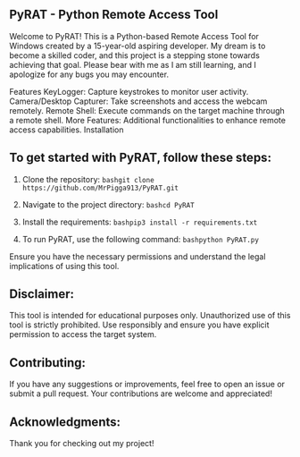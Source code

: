 ## PyRAT - Python Remote Access Tool

Welcome to PyRAT! This is a Python-based Remote Access Tool for Windows created by a 15-year-old aspiring developer. My dream is to become a skilled coder, and this project is a stepping stone towards achieving that goal. Please bear with me as I am still learning, and I apologize for any bugs you may encounter.

Features
KeyLogger: Capture keystrokes to monitor user activity.
Camera/Desktop Capturer: Take screenshots and access the webcam remotely.
Remote Shell: Execute commands on the target machine through a remote shell.
More Features: Additional functionalities to enhance remote access capabilities.
Installation

## To get started with PyRAT, follow these steps:

  1. Clone the repository:
    ```bashgit clone https://github.com/MrPigga913/PyRAT.git```

  3. Navigate to the project directory:
  ```bashcd PyRAT```

  5. Install the requirements:
  ```bashpip3 install -r requirements.txt```
  
  7. To run PyRAT, use the following command:
  ```bashpython PyRAT.py```

Ensure you have the necessary permissions and understand the legal implications of using this tool.

## Disclaimer:
This tool is intended for educational purposes only. Unauthorized use of this tool is strictly prohibited. Use responsibly and ensure you have explicit permission to access the target system.

## Contributing:
If you have any suggestions or improvements, feel free to open an issue or submit a pull request. Your contributions are welcome and appreciated!

## Acknowledgments:
Thank you for checking out my project! 
